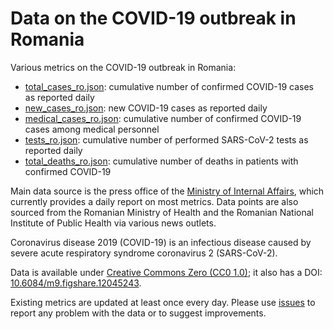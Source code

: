 # Data on the COVID-19 outbreak in Romania
Various metrics on the COVID-19 outbreak in Romania:

* [total_cases_ro.json](https://github.com/adrianp/covid19romania/blob/master/total_cases_ro.json): cumulative number of confirmed COVID-19 cases as reported daily
* [new_cases_ro.json](https://github.com/adrianp/covid19romania/blob/master/new_cases_ro.json): new COVID-19 cases as reported daily
* [medical_cases_ro.json](https://github.com/adrianp/covid19romania/blob/master/medical_cases_ro.json): cumulative number of confirmed COVID-19 cases among medical personnel
* [tests_ro.json](https://github.com/adrianp/covid19romania/blob/master/tests_ro.json): cumulative number of performed SARS-CoV-2 tests as reported daily
* [total_deaths_ro.json](https://github.com/adrianp/covid19romania/blob/master/total_deaths_ro.json): cumulative number of deaths in patients with confirmed COVID-19

Main data source is the press office of the [Ministry of Internal Affairs](https://www.mai.gov.ro/category/comunicate-de-presa/), which currently provides a daily report on most metrics. Data points are also sourced from the Romanian Ministry of Health and the Romanian National Institute of Public Health via various news outlets.

Coronavirus disease 2019 (COVID-19) is an infectious disease caused by severe acute respiratory syndrome coronavirus 2 (SARS-CoV-2).

Data is available under [Creative Commons Zero (CC0 1.0)](https://creativecommons.org/publicdomain/zero/1.0/); it also has a DOI: [10.6084/m9.figshare.12045243](https://doi.org/10.6084/m9.figshare.12045243).

Existing metrics are updated at least once every day. Please use [issues](https://github.com/adrianp/covid19romania/issues) to report any problem with the data or to suggest improvements.
